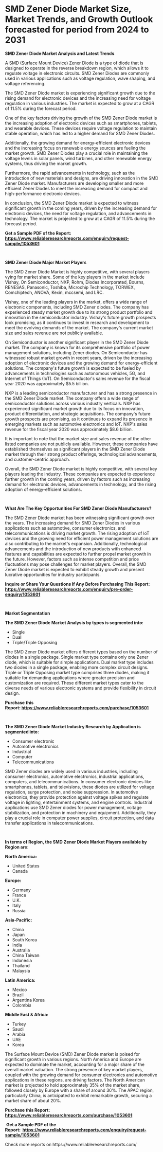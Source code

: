 <p><h1>SMD Zener Diode Market Size, Market Trends, and Growth Outlook forecasted for period from 2024 to 2031</h1></p><p><strong>SMD Zener Diode Market Analysis and Latest Trends</strong></p>
<p><p>A SMD (Surface Mount Device) Zener Diode is a type of diode that is designed to operate in the reverse breakdown region, which allows it to regulate voltage in electronic circuits. SMD Zener Diodes are commonly used in various applications such as voltage regulation, wave shaping, and voltage referencing.</p><p>The SMD Zener Diode market is experiencing significant growth due to the rising demand for electronic devices and the increasing need for voltage regulation in various industries. The market is expected to grow at a CAGR of 11.5% during the forecast period.</p><p>One of the key factors driving the growth of the SMD Zener Diode market is the increasing adoption of electronic devices such as smartphones, tablets, and wearable devices. These devices require voltage regulation to maintain stable operation, which has led to a higher demand for SMD Zener Diodes.</p><p>Additionally, the growing demand for energy-efficient electronic devices and the increasing focus on renewable energy sources are fueling the market growth. SMD Zener Diodes play a crucial role in maintaining the voltage levels in solar panels, wind turbines, and other renewable energy systems, thus driving the market growth.</p><p>Furthermore, the rapid advancements in technology, such as the introduction of new materials and designs, are driving innovation in the SMD Zener Diode market. Manufacturers are developing smaller and more efficient Zener Diodes to meet the increasing demand for compact and high-performance electronic devices.</p><p>In conclusion, the SMD Zener Diode market is expected to witness significant growth in the coming years, driven by the increasing demand for electronic devices, the need for voltage regulation, and advancements in technology. The market is projected to grow at a CAGR of 11.5% during the forecast period.</p></p>
<p><strong>Get a Sample PDF of the Report:&nbsp; <a href="https://www.reliableresearchreports.com/enquiry/request-sample/1053601">https://www.reliableresearchreports.com/enquiry/request-sample/1053601</a></strong></p>
<p>&nbsp;</p>
<p><strong>SMD Zener Diode Major Market Players</strong></p>
<p><p>The SMD Zener Diode Market is highly competitive, with several players vying for market share. Some of the key players in the market include Vishay, On Semiconductor, NXP, Rohm, Diodes Incorporated, Bourns, RENESAS, Panasonic, Toshiba, Microchip Technology, TORWEX, Comchiptech, ANOVA, Kexin, mccsemi, and LRC.</p><p>Vishay, one of the leading players in the market, offers a wide range of electronic components, including SMD Zener diodes. The company has experienced steady market growth due to its strong product portfolio and innovation in the semiconductor industry. Vishay's future growth prospects look promising, as it continues to invest in research and development to meet the evolving demands of the market. The company's current market size and sales revenue are not publicly available.</p><p>On Semiconductor is another significant player in the SMD Zener Diode market. The company is known for its comprehensive portfolio of power management solutions, including Zener diodes. On Semiconductor has witnessed robust market growth in recent years, driven by the increasing adoption of electronic devices and the growing demand for energy-efficient solutions. The company's future growth is expected to be fueled by advancements in technologies such as autonomous vehicles, 5G, and Internet of Things (IoT). On Semiconductor's sales revenue for the fiscal year 2020 was approximately $5.5 billion.</p><p>NXP is a leading semiconductor manufacturer and has a strong presence in the SMD Zener Diode market. The company offers a wide range of semiconductor solutions across various industry verticals. NXP has experienced significant market growth due to its focus on innovation, product differentiation, and strategic acquisitions. The company's future growth prospects are promising, as it continues to expand its presence in emerging markets such as automotive electronics and IoT. NXP's sales revenue for the fiscal year 2020 was approximately $8.6 billion.</p><p>It is important to note that the market size and sales revenue of the other listed companies are not publicly available. However, these companies have established themselves as significant players in the SMD Zener Diode market through their strong product offerings, technological advancements, and customer-centric approach.</p><p>Overall, the SMD Zener Diode market is highly competitive, with several key players leading the industry. These companies are expected to experience further growth in the coming years, driven by factors such as increasing demand for electronic devices, advancements in technology, and the rising adoption of energy-efficient solutions.</p></p>
<p>&nbsp;</p>
<p><strong>What Are The Key Opportunities For SMD Zener Diode Manufacturers?</strong></p>
<p><p>The SMD Zener Diode market has been witnessing significant growth over the years. The increasing demand for SMD Zener Diodes in various applications such as automotive, consumer electronics, and telecommunications is driving market growth. The rising adoption of IoT devices and the growing need for efficient power management solutions are also contributing to the market's expansion. Additionally, technological advancements and the introduction of new products with enhanced features and capabilities are expected to further propel market growth in the future. However, factors such as intense competition and price fluctuations may pose challenges for market players. Overall, the SMD Zener Diode market is expected to exhibit steady growth and present lucrative opportunities for industry participants.</p></p>
<p><strong>Inquire or Share Your Questions If Any Before Purchasing This Report: <a href="https://www.reliableresearchreports.com/enquiry/pre-order-enquiry/1053601">https://www.reliableresearchreports.com/enquiry/pre-order-enquiry/1053601</a></strong></p>
<p>&nbsp;</p>
<p><strong>Market Segmentation</strong></p>
<p><strong>The SMD Zener Diode Market Analysis by types is segmented into:</strong></p>
<p><ul><li>Single</li><li>Dual</li><li>Triple/Triple Opposing</li></ul></p>
<p><p>The SMD Zener Diode market offers different types based on the number of diodes in a single package. Single market type contains only one Zener diode, which is suitable for simple applications. Dual market type includes two diodes in a single package, enabling more complex circuit designs. Triple or Triple Opposing market type comprises three diodes, making it suitable for demanding applications where greater precision and customization are required. These different market types cater to the diverse needs of various electronic systems and provide flexibility in circuit design.</p></p>
<p><strong>Purchase this Report:&nbsp;<a href="https://www.reliableresearchreports.com/purchase/1053601">https://www.reliableresearchreports.com/purchase/1053601</a></strong></p>
<p>&nbsp;</p>
<p><strong>The SMD Zener Diode Market Industry Research by Application is segmented into:</strong></p>
<p><ul><li>Consumer electronic</li><li>Automotive electronics</li><li>Industrial</li><li>Computer</li><li>Telecommunications</li></ul></p>
<p><p>SMD Zener diodes are widely used in various industries, including consumer electronics, automotive electronics, industrial applications, computers, and telecommunications. In consumer electronic devices like smartphones, tablets, and televisions, these diodes are utilized for voltage regulation, surge protection, and noise suppression. In automotive electronics, they provide protection against voltage spikes and regulate voltage in lighting, entertainment systems, and engine controls. Industrial applications use SMD Zener diodes for power management, voltage stabilization, and protection in machinery and equipment. Additionally, they play a crucial role in computer power supplies, circuit protection, and data transfer applications in telecommunications.</p></p>
<p>&nbsp;</p>
<p><strong>In terms of Region, the SMD Zener Diode Market Players available by Region are:</strong></p>
<p>
    <p> <strong> North America: </strong>
        <ul>
            <li>United States</li>
            <li>Canada</li>
        </ul>
        </p> 
    <p> <strong> Europe: </strong>
        <ul>
            <li>Germany</li>
            <li>France</li>
            <li>U.K.</li>
            <li>Italy</li>
            <li>Russia</li>
        </ul>
        </p> 
    <p> <strong> Asia-Pacific: </strong>
        <ul>
            <li>China</li>
            <li>Japan</li>
            <li>South Korea</li>
            <li>India</li>
            <li>Australia</li>
            <li>China Taiwan</li>
            <li>Indonesia</li>
            <li>Thailand</li>
            <li>Malaysia</li>
        </ul>
        </p> 
    <p> <strong> Latin America: </strong>
        <ul>
            <li>Mexico</li>
            <li>Brazil</li>
            <li>Argentina Korea</li>
            <li>Colombia</li>
        </ul>
        </p> 
    <p> <strong> Middle East & Africa: </strong>
        <ul>
            <li>Turkey</li>
            <li>Saudi</li>
            <li>Arabia</li>
            <li>UAE</li>
            <li>Korea</li>
        </ul>
    </p>
    </p>
<p><p>The Surface Mount Device (SMD) Zener Diode market is poised for significant growth in various regions. North America and Europe are expected to dominate the market, accounting for a major share of the overall market valuation. The strong presence of key market players, coupled with the growing demand for consumer electronics and automotive applications in these regions, are driving factors. The North American market is projected to hold approximately 35% of the market share, followed closely by Europe with a share of around 30%. The APAC region, particularly China, is anticipated to exhibit remarkable growth, securing a market share of about 20%.</p></p>
<p><strong>Purchase this Report: <a href="https://www.reliableresearchreports.com/purchase/1053601">https://www.reliableresearchreports.com/purchase/1053601</a></strong></p>
<p>&nbsp;<strong>Get a Sample PDF of the Report:&nbsp;&nbsp;<a href="https://www.reliableresearchreports.com/enquiry/request-sample/1053601">https://www.reliableresearchreports.com/enquiry/request-sample/1053601</a></strong></p>
<p><strong></strong></p>
<p>Check more reports on https://www.reliableresearchreports.com/</p>